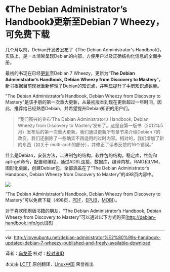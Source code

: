 《The Debian Administrator’s Handbook》更新至Debian 7 Wheezy，可免费下载
================================================================================

几个月以前，Debian开发者[发布][1]了《The Debian Administrator's Handbook》，实质上，是一本清晰呈现Debian的内部，方便用户以及正确结构化信息的全面手册。

最初的书现在已经[更新][2]至Debian 7 Wheezy，更新为“**The Debian Administrator’s Handbook, Debian Wheezy from Discovery to Mastery**”，新书根据目前现状重新整理了Debian的知识点，并明显提升了手册知识点数量。

"The Debian Administrator’s Handbook, Debian Wheezy from Discovery to Mastery"是该手册的第一次重大更新，从最初版本到现在更新超过一年时间，因此，推荐给已经熟悉Debian，并希望提升Debian知识的用户们。

> “我们高兴的宣布‘The Debian Administrator’s Handbook, Debian Wheezy from Discovery to Mastery’发布了。这是自第一版书（2012年5月）发布后的第一次重大更新。我们通过更新所有章节来介绍Debian 7的改变。我们还删除了一些确实不再适用的过时内容。相对的，我们增加了新的东西（如关于 multi-arch的部分），并修正了读者反馈的16个错误。”

什么是Debian，安装方法，二进制包的结构，软件包的结构，稳定库，性能和apt-get命令，配置和编程，通过ADSL连接，数据库，编译内核，RAID和LVM，图形化桌面，创建Debian包，全部涵盖在了“The Debian Administrator’s Handbook, Debian Wheezy from Discovery to Mastery”的498页内容中。

![](http://iloveubuntu.net/pictures_me/The%20Debian%20Administrator%E2%80%99s%20Handbook,%20Debian%20Wheezy%20from%20Discovery%20to%20Mastery.png)

“The Debian Administrator’s Handbook, Debian Wheezy from Discovery to Mastery”可以免费下载（498页，[PDF][3]，[EPUB][4]，[MOBI][5]）。

对于喜欢印刷版书籍的朋友，“The Debian Administrator’s Handbook, Debian Wheezy from Discovery to Mastery”可以通过以下方式购买[http://debian-handbook.info/get/][6]

--------------------------------------------------------------------------------

via: http://iloveubuntu.net/debian-administrator%E2%80%99s-handbook-updated-debian-7-wheezy-published-and-freely-available-download

译者：[乌龙茶](https://github.com/yechunxiao19) 校对：[校对者ID](https://github.com/校对者ID)

本文由 [LCTT](https://github.com/LCTT/TranslateProject) 原创翻译，[Linux中国](http://linux.cn/) 荣誉推出

[1]:http://iloveubuntu.net/debian-administrator%E2%80%99s-handbook-available-both-payed-and-free-ebook-epub-mobi-pdf
[2]:http://debian-handbook.info/2013/major-update-of-the-debian-administrators-handbook-for-debian-7-wheezy/
[3]:http://debian-handbook.info/download/stable/debian-handbook.pdf
[4]:http://debian-handbook.info/download/stable/debian-handbook.epub
[5]:http://debian-handbook.info/download/stable/debian-handbook.mobi
[6]:http://debian-handbook.info/get/